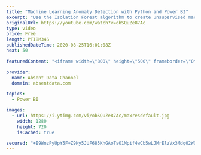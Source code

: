 ```yaml
---
title: "Machine Learning Anomaly Detection with Python and Power BI"
excerpt: "Use the Isolation Forest algorithm to create unsupervised machine learning to identify outliers in your data. Leverage the power of Sckit Learn and Power BI"
originalUrl: https://youtube.com/watch?v=obSQuZe87Ac
type: video
price: Free
length: PT18M34S
publishedDateTime: 2020-08-25T16:01:08Z
heat: 50

featuredContent: "<iframe width=\"800\" height=\"500\" frameborder=\"0\" src=\"https://www.youtube.com/embed/obSQuZe87Ac\" allow=\"accelerometer; autoplay; encrypted-media; gyroscope; picture-in-picture\" allowfullscreen></iframe>"

provider:
  name: Absent Data Channel
  domain: absentdata.com

topics:
  - Power BI

images:
  - url: https://i.ytimg.com/vi/obSQuZe87Ac/maxresdefault.jpg
    width: 1280
    height: 720
    isCached: true

secured: "+E9WnzPyUpY5F+Z9Hy5JUF685KhGAoTsO1Mpif4wCb5wLJMrElzVx3Mdq02WDmdar3Y8J2nDzevrqmsaCK7fXqSElSWiSpUQaAfvEDsUzAbE4eygy2ZSq955g6QhPUDPB9vUKv21NkQz6HFKqi6IAxTQilzRJ0SiVWh6tSCDCq3zTWc8wMWRtqg0/LYngHGtsfvb6VeIhHfA35qxu5b4m6HLXy4RHHq57YNLizjXMW1cO/hfXH5sDw75zCMRHzcUpTc9Dx/enOtvTdRNfdFkgl/WiZ2harSEJzNeiGhcC5u+VbRxy3m9j0cDJzQu5+/x3UyF9MIDL303mCdXBB0THgiyfG+QkXVsvwDFj+7IWSWB/CNVyxBfo1lKJz/mAIXfFPaUHx7dVDTRaU/WBu+JGRRK20Rrx1HLGQ0raD9jqtQ=;Psnpfv8TZNX120iqh8cbwA=="
---
```


